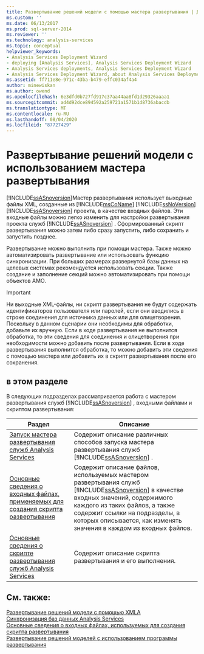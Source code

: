 ```yaml
---
title: Развертывание решений модели с помощью мастера развертывания | Документация Майкрософт
ms.custom: ''
ms.date: 06/13/2017
ms.prod: sql-server-2014
ms.reviewer: ''
ms.technology: analysis-services
ms.topic: conceptual
helpviewer_keywords:
- Analysis Services Deployment Wizard
- deploying [Analysis Services], Analysis Services Deployment Wizard
- Analysis Services deployments, Analysis Services Deployment Wizard
- Analysis Services Deployment Wizard, about Analysis Services Deployment Wizard
ms.assetid: ff711e8e-971c-43ba-b479-effc034af4a4
author: minewiskan
ms.author: owend
ms.openlocfilehash: 6e3dfd0b727fd917c37aa44aa8fd1d29326aaaa1
ms.sourcegitcommit: ad4d92dce894592a259721a1571b1d8736abacdb
ms.translationtype: MT
ms.contentlocale: ru-RU
ms.lasthandoff: 08/04/2020
ms.locfileid: "87727429"
---
```

# <a name="deploy-model-solutions-using-the-deployment-wizard"></a>Развертывание решений модели с использованием мастера развертывания
  [!INCLUDE[ssASnoversion](../../includes/ssasnoversion-md.md)]Мастер развертывания использует выходные файлы XML, созданные из [!INCLUDE[msCoName](../../includes/msconame-md.md)] [!INCLUDE[ssNoVersion](../../includes/ssnoversion-md.md)] [!INCLUDE[ssASnoversion](../../includes/ssasnoversion-md.md)] проекта, в качестве входных файлов. Эти входные файлы можно легко изменить для настройки развертывания проекта служб [!INCLUDE[ssASnoversion](../../includes/ssasnoversion-md.md)] . Сформированный скрипт развертывания можно затем либо сразу запустить, либо сохранить и запустить позднее.  
  
 Развертывание можно выполнить при помощи мастера. Также можно автоматизировать развертывание или использовать функцию синхронизации. При больших размерах развернутой базы данных на целевых системах рекомендуется использовать секции. Также создание и заполнение секций можно автоматизировать при помощи объектов AMO.  
  
> [!IMPORTANT]  
>  Ни выходные XML-файлы, ни скрипт развертывания не будут содержать идентификаторов пользователя или паролей, если они вводились в строке соединения для источника данных или для олицетворения. Поскольку в данном сценарии они необходимы для обработки, добавьте их вручную. Если в ходе развертывания не выполнится обработка, то эти сведения для соединения и олицетворения при необходимости можно добавить после развертывания. Если в ходе развертывания выполнится обработка, то можно добавить эти сведения с помощью мастера или добавить их в скрипт развертывания после его сохранения.  
  
## <a name="in-this-section"></a>в этом разделе  
 В следующих подразделах рассматривается работа с мастером развертывания служб [!INCLUDE[ssASnoversion](../../includes/ssasnoversion-md.md)] , входными файлами и скриптом развертывания:  
  
|Раздел|Описание|  
|-----------|-----------------|  
|[Запуск мастера развертывания служб Analysis Services](running-the-analysis-services-deployment-wizard.md)|Содержит описание различных способов запуска мастера развертывания служб [!INCLUDE[ssASnoversion](../../includes/ssasnoversion-md.md)] .|  
|[Основные сведения о входных файлах, применяемых для создания скрипта развертывания](deployment-script-files-input-used-to-create-deployment-script.md)|Содержит описание файлов, используемых мастером развертывания служб [!INCLUDE[ssASnoversion](../../includes/ssasnoversion-md.md)] в качестве входных значений, содержимого каждого из таких файлов, а также содержит ссылки на подразделы, в которых описывается, как изменять значения в каждом из входных файлов.|  
|[Основные сведения о скрипте развертывания служб Analysis Services](understanding-the-analysis-services-deployment-script.md)|Содержит описание скрипта развертывания и его выполнения.|  
  
## <a name="see-also"></a>См. также:  
 [Развертывание решений модели с помощью XMLA](deploy-model-solutions-using-xmla.md)   
 [Синхронизация баз данных Analysis Services](synchronize-analysis-services-databases.md)   
 [Основные сведения о входных файлах, используемых для создания скрипта развертывания](deployment-script-files-input-used-to-create-deployment-script.md)   
 [Развертывание решений моделей с использованием программы развертывания](deploy-model-solutions-with-the-deployment-utility.md)  
  
  
